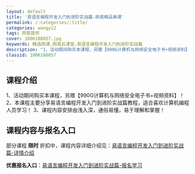```yaml
---
layout: default
title: '易语言编程开发入门到进阶实战篇-网易精品单课'
permalink: /:categories/:title/
categories: wangyi2
tags: 网易提供
cover: 1006188057.jpg
keywords: 精选网课,网易云课堂,易语言编程开发入门到进阶实战篇
description: "1、活动期间购买本课程，另赠【990G计算机与网络安全电子书+视频资料】！2、本课程主要分享易语言编程开发入门到进阶实战篇教程，适合喜欢计算机编程人员学习！3、课程内容安排由浅入深，通俗易懂"
classid: 1006188057
---
```


## 课程介绍

1、活动期间购买本课程，另赠【990G计算机与网络安全电子书+视频资料】！
2、本课程主要分享易语言编程开发入门到进阶实战篇教程，适合喜欢计算机编程人员学习！
3、课程内容安排由浅入深，通俗易懂，易于理解和掌握！

## 课程内容与报名入口

部分课程 **限时** 折扣中，课程内容详细介绍见：[易语言编程开发入门到进阶实战篇-详情介绍](https://study.163.com/course/introduction/1006188057.htm?share=1&shareId=1025206652&utm_campaign=share&utm_medium=iphoneShare&utm_source=&utm_u=1025206652)

**优惠报名入口**：[易语言编程开发入门到进阶实战篇-报名学习](https://study.163.com/course/introduction/1006188057.htm?share=1&shareId=1025206652&utm_campaign=share&utm_medium=iphoneShare&utm_source=&utm_u=1025206652)

